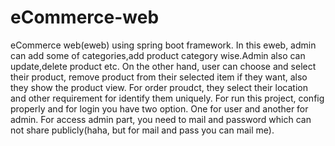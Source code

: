 # eCommerce-web
eCommerce web(eweb) using spring boot framework. 
In this eweb, admin can add some of categories,add product category wise.Admin also can update,delete product etc.
On the other hand, user can choose and select their product, remove product from their selected item if they want, also they show the product view. For order proudct, they select their
location and other requirement for identify them uniquely.
For run this project, config properly and for login you have two option. One for user and another for admin.
For access admin part, you need to mail and password which can not share publicly(haha, but for mail and pass you can mail me).
